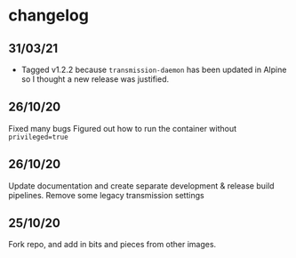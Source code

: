 # changelog

## 31/03/21
- Tagged v1.2.2 because `transmission-daemon` has been updated in Alpine so I thought a new release was justified.

## 26/10/20
Fixed many bugs
Figured out how to run the container without `privileged=true`

## 26/10/20
Update documentation and create separate development & release build pipelines.
Remove some legacy transmission settings

## 25/10/20
Fork repo, and add in bits and pieces from other images.
